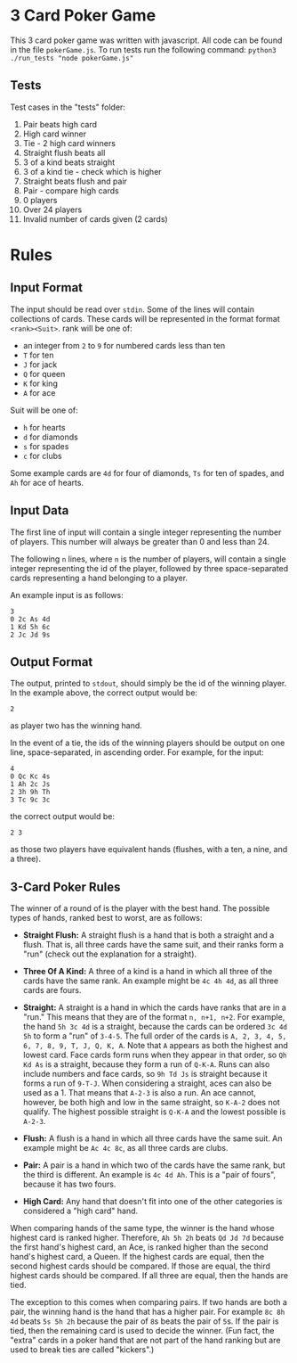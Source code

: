 # 3 Card Poker Game

This 3 card poker game was written with javascript. All code can be found in the file `pokerGame.js`. To run tests run the following command:
`python3 ./run_tests "node pokerGame.js"`

## Tests

Test cases in the "tests" folder:

1. Pair beats high card
2. High card winner
3. Tie - 2 high card winners
4. Straight flush beats all
5. 3 of a kind beats straight
6. 3 of a kind tie - check which is higher
7. Straight beats flush and pair
8. Pair - compare high cards
9. 0 players
10. Over 24 players
11. Invalid number of cards given (2 cards)

# Rules

## Input Format

The input should be read over `stdin`. Some of the lines will contain collections of cards. These cards will be represented in the format format `<rank><Suit>`. rank will be one of:

- an integer from `2` to `9` for numbered cards less than ten
- `T` for ten
- `J` for jack
- `Q` for queen
- `K` for king
- `A` for ace

Suit will be one of:

- `h` for hearts
- `d` for diamonds
- `s` for spades
- `c` for clubs

Some example cards are `4d` for four of diamonds, `Ts` for ten of spades, and `Ah` for ace of hearts.

## Input Data

The first line of input will contain a single integer representing the number of players. This number will always be greater than 0 and less than 24.

The following `n` lines, where `n` is the number of players, will contain a single integer representing the id of the player, followed by three space-separated cards representing a hand belonging to a player.

An example input is as follows:

```
3
0 2c As 4d
1 Kd 5h 6c
2 Jc Jd 9s
```

## Output Format

The output, printed to `stdout`, should simply be the id of the winning player. In the example above, the correct output would be:

```
2
```

as player two has the winning hand.

In the event of a tie, the ids of the winning players should be output on one line, space-separated, in ascending order. For example, for the input:

```
4
0 Qc Kc 4s
1 Ah 2c Js
2 3h 9h Th
3 Tc 9c 3c
```

the correct output would be:

```
2 3
```

as those two players have equivalent hands (flushes, with a ten, a nine, and a three).

## 3-Card Poker Rules

The winner of a round of is the player with the best hand. The possible types of hands, ranked best to worst, are as follows:

- **Straight Flush:** A straight flush is a hand that is both a straight and a flush. That is, all three cards have the same suit, and their ranks form a "run" (check out the explanation for a straight).

- **Three Of A Kind:** A three of a kind is a hand in which all three of the cards have the same rank. An example might be `4c 4h 4d`, as all three cards are fours.

- **Straight:** A straight is a hand in which the cards have ranks that are in a "run." This means that they are of the format `n, n+1, n+2`. For example, the hand `5h 3c 4d` is a straight, because the cards can be ordered `3c 4d 5h` to form a "run" of `3-4-5`. The full order of the cards is `A, 2, 3, 4, 5, 6, 7, 8, 9, T, J, Q, K, A`. Note that `A` appears as both the highest and lowest card. Face cards form runs when they appear in that order, so `Qh Kd As` is a straight, because they form a run of `Q-K-A`. Runs can also include numbers and face cards, so `9h Td Js` is straight because it forms a run of `9-T-J`. When considering a straight, aces can also be used as a 1. That means that `A-2-3` is also a run. An ace cannot, however, be both high and low in the same straight, so `K-A-2` does not qualify. The highest possible straight is `Q-K-A` and the lowest possible is `A-2-3`.

- **Flush:** A flush is a hand in which all three cards have the same suit. An example might be `Ac 4c 8c`, as all three cards are clubs.

- **Pair:** A pair is a hand in which two of the cards have the same rank, but the third is different. An example is `4c 4d Ah`. This is a "pair of fours", because it has two fours.

- **High Card:** Any hand that doesn't fit into one of the other categories is considered a "high card" hand.

When comparing hands of the same type, the winner is the hand whose highest card is ranked higher. Therefore, `Ah 5h 2h` beats `Qd Jd 7d` because the first hand's highest card, an Ace, is ranked higher than the second hand's highest card, a Queen. If the highest cards are equal, then the second highest cards should be compared. If those are equal, the third highest cards should be compared. If all three are equal, then the hands are tied.

The exception to this comes when comparing pairs. If two hands are both a pair, the winning hand is the hand that has a higher pair. For example `8c 8h 4d` beats `5s 5h 2h` because the pair of `8`s beats the pair of `5`s. If the pair is tied, then the remaining card is used to decide the winner. (Fun fact, the "extra" cards in a poker hand that are not part of the hand ranking but are used to break ties are called "kickers".)
